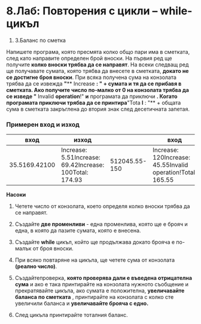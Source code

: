 ﻿# 8.Лаб: Повторения с цикли – while-цикъл



1. 3.Баланс по сметка

Напишете програма, която пресмята колко общо пари има в сметката, след като направите определен брой вноски. На първия ред ще получите **колко вноски трябва да се направят**. На всеки следващ ред ще получавате сумата, която трябва да внесете в сметката, **докато не се достигне броя вноски**. При всяка получена сума на конзолата трябва да се извежда **&quot;**** Increase ****: &quot;** + сумата и тя да се **прибавя в сметката**. Ако получите число **по-малко от 0** на конзолата трябва да се изведе **&quot;**** Invalid ****operation****!&quot; **и** програмата да приключи **. Когато програмата приключи трябва да се принтира**&quot;Tota ****l**** : &quot;** + общата сума в сметката закръглена до втория знак след десетичната запетая.

### Примерен вход и изход

| **вход** | **изход** |   | **вход** | **изход** |
| --- | --- | --- | --- | --- |
| 35.5169.42100 | Increase: 5.51Increase: 69.42Increase: 100Total: 174.93 | 512045.55-150 | Increase: 120Increase: 45.55Invalid operation!Total: 165.55 |

**Насоки**

1. Четете число от конзолата, което определя колко вноски трябва да се направят.

1. Създайте **две променливи** - една променлива, която ще е брояч и една, в която да пазите сумата, която е внесена.

1. Създайте **while** цикъл, който ще продължава докато брояча е по-малък от броя вноски.

1. При всяко повтаряне на цикъла, ще четете сума от конзолата **(****реално число****)**.

1. Създайтепроверка, **която проверява дали е въведена отрицателна сума** и ако е така принтирайте на конзолата нужното съобщение и прекратявайте цикъла, ако сумата е положителна, **увеличавайте баланса по сметката** , принтирайте на конзолата с колко сте увеличили баланса и **увеличавайте брояча с едно.**

1. След цикъла принтирайте тоталния баланс.

